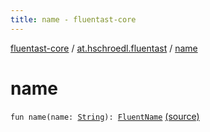 ```yaml
---
title: name - fluentast-core
---
```


[fluentast-core](../index.html) / [at.hschroedl.fluentast](index.html) / [name](.)

# name

`fun name(name: `[`String`](https://kotlinlang.org/api/latest/jvm/stdlib/kotlin/-string/index.html)`): `[`FluentName`](../at.hschroedl.fluentast.ast.expression/-fluent-name/index.html) [(source)](http://github.com/hschroedl/fluentast/tree/master/core/at.hschroedl.fluentast/Fluentast.kt#L71)
